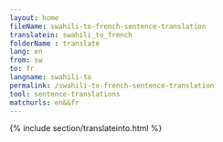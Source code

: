 ```yaml
---
layout: home
fileName: swahili-to-french-sentence-translation
translatein: swahili_to_french
folderName : translate
lang: en
from: sw
to: fr
langname: swahili-to
permalink: /swahili-to-french-sentence-translation
tool: sentence-translations
matchurls: en&&fr
---
```

{% include section/translateinto.html %}
